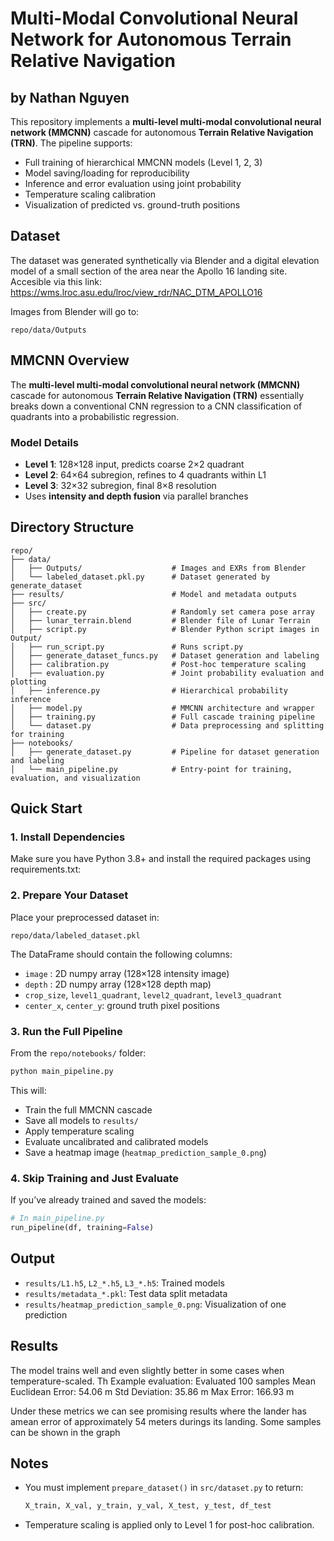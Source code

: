 
# Multi-Modal Convolutional Neural Network for Autonomous Terrain Relative Navigation
## by Nathan Nguyen 
This repository implements a **multi-level multi-modal convolutional neural network (MMCNN)** cascade for autonomous **Terrain Relative Navigation (TRN)**. The pipeline supports:

- Full training of hierarchical MMCNN models (Level 1, 2, 3)
- Model saving/loading for reproducibility
- Inference and error evaluation using joint probability
- Temperature scaling calibration
- Visualization of predicted vs. ground-truth positions

## Dataset
The dataset was generated synthetically via Blender and a digital elevation model of a small section of the area near the Apollo 16 landing site. Accesible via this link: https://wms.lroc.asu.edu/lroc/view_rdr/NAC_DTM_APOLLO16

Images from Blender will go to:
```
repo/data/Outputs
```
## MMCNN Overview
The **multi-level multi-modal convolutional neural network (MMCNN)** cascade for autonomous **Terrain Relative Navigation (TRN)** essentially breaks down a conventional CNN regression to a CNN classification of quadrants into a probabilistic regression.

### Model Details
- **Level 1**: 128×128 input, predicts coarse 2×2 quadrant
- **Level 2**: 64×64 subregion, refines to 4 quadrants within L1
- **Level 3**: 32×32 subregion, final 8×8 resolution
- Uses **intensity and depth fusion** via parallel branches

## Directory Structure

```
repo/
├── data/                           
│   ├── Outputs/                    # Images and EXRs from Blender
│   └── labeled_dataset.pkl.py      # Dataset generated by generate_dataset
├── results/                        # Model and metadata outputs
├── src/
│   ├── create.py                   # Randomly set camera pose array
│   ├── lunar_terrain.blend         # Blender file of Lunar Terrain
│   ├── script.py                   # Blender Python script images in Output/
│   ├── run_script.py               # Runs script.py
│   ├── generate_dataset_funcs.py   # Dataset generation and labeling
│   ├── calibration.py              # Post-hoc temperature scaling
│   ├── evaluation.py               # Joint probability evaluation and plotting
│   ├── inference.py                # Hierarchical probability inference
│   ├── model.py                    # MMCNN architecture and wrapper
│   ├── training.py                 # Full cascade training pipeline
│   └── dataset.py                  # Data preprocessing and splitting for training
├── notebooks/
│   ├── generate_dataset.py         # Pipeline for dataset generation and labeling
│   └── main_pipeline.py            # Entry-point for training, evaluation, and visualization
```

## Quick Start

### 1. Install Dependencies

Make sure you have Python 3.8+ and install the required packages using requirements.txt:

### 2. Prepare Your Dataset

Place your preprocessed dataset in:

```
repo/data/labeled_dataset.pkl
```

The DataFrame should contain the following columns:
- `image` : 2D numpy array (128×128 intensity image)
- `depth` : 2D numpy array (128×128 depth map)
- `crop_size`, `level1_quadrant`, `level2_quadrant`, `level3_quadrant`
- `center_x`, `center_y`: ground truth pixel positions

### 3. Run the Full Pipeline

From the `repo/notebooks/` folder:

```bash
python main_pipeline.py
```

This will:
- Train the full MMCNN cascade
- Save all models to `results/`
- Apply temperature scaling
- Evaluate uncalibrated and calibrated models
- Save a heatmap image (`heatmap_prediction_sample_0.png`)

### 4. Skip Training and Just Evaluate

If you’ve already trained and saved the models:

```python
# In main_pipeline.py
run_pipeline(df, training=False)
```
## Output

- `results/L1.h5`, `L2_*.h5`, `L3_*.h5`: Trained models
- `results/metadata_*.pkl`: Test data split metadata
- `results/heatmap_prediction_sample_0.png`: Visualization of one prediction

## Results
The model trains well and even slightly better in some cases when temperature-scaled. Th
Example evaluation:
Evaluated 100 samples
Mean Euclidean Error: 54.06 m
Std Deviation: 35.86 m
Max Error: 166.93 m

Under these metrics we can see promising results where the lander has amean error of approximately 54 meters durings its landing. Some samples can be shown in the graph
## Notes

- You must implement `prepare_dataset()` in `src/dataset.py` to return:
  ```python
  X_train, X_val, y_train, y_val, X_test, y_test, df_test
  ```
- Temperature scaling is applied only to Level 1 for post-hoc calibration.


